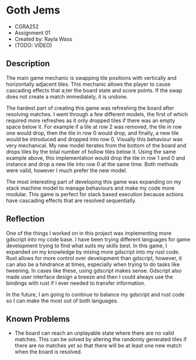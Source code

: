 # Goth Jems #
- CGRA252
- Assignment 01
- Created by: Rayla Wass
- (TODO: VIDEO)
## Description
The main game mechanic is swapping tile positions with vertically and horizontally adjacent tiles. This mechanic allows the player to cause cascading effects that a;ter the board state and score points. If the swap does not create a match immediately, it is undone.

The hardest part of creating this game was refreshing the board after resolving matches. I went through a few different models, the first of which required more refreshes as it only dropped tiles if there was an empty space below it. For example if a tile at row 2 was removed, the tile in row one would drop, then the tile in row 0 would drop, and finally, a new tile would be introduced and dropped into row 0. Visually this behaviour was very mechanical. My new model iterates from the bottom of the board and drops tiles by the total number of hollow tiles below it. Using the same example above, this implementation would drop the tile in row 1 and 0 and instance and drop a new tile into row 0 at the same time. Both methods were valid, however I much prefer the new model.

The most interesting part of developing this game was expanding on my stack machine model to manage behaviours and make my code more modular. This game is perfect for stack based execution because actions have cascading effects that are resolved sequentially.

## Reflection
One of the things I worked on in this project was implementing more gdscript into my code base. I have been trying different languages for game development trying to find what suits my skills best. In this game, I expanded on my knowledge by mixing more gdscript into my rust code. Rust allows for more control over development than gdscript, however, it can also be a hindrance at times, especially when trying to do tasks like tweening. In cases like these, using gdscript makes sense. Gdscript also made user interface design a breeze and then I could always use the bindings with rust if I ever needed to transfer information.

In the future, I am going to continue to balance my gdscript and rust code so I can make the most out of both languages. 

## Known Problems
- The board can reach an unplayable state where there are no valid matches. This can be solved by altering the randomly generated tiles if there are no matches yet so that there will be at least one new match when the board is resolved.


